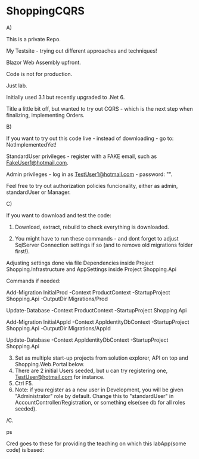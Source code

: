 # ShoppingCQRS

A)

This is a private Repo. 

My Testsite - trying out different approaches and techniques!

Blazor Web Assembly upfront. 

Code is not for production. 

Just lab.

Initially used 3.1 but recently upgraded to .Net 6.

Title a little bit off, but wanted to try out CQRS - which is the next step when finalizing, implementing Orders.


B)

If you want to try out this code live - instead of downloading - go to: NotImplementedYet!

StandardUser privileges - register with a FAKE email, such as FakeUser1@hotmail.com.

Admin privileges - log in as TestUser1@hotmail.com - password: "".

Feel free to try out authorization policies funcionality, either as admin, standardUser or Manager.

C)

If you want to download and test the code:

1. Download, extract, rebuild to check everything is downloaded.

2. You might have to run these commands - and dont forget to adjust SqlServer Connection settings if so (and to remove old migrations folder first!).

Adjusting settings done via file Dependencies inside Project Shopping.Infrastructure and AppSettings inside Project Shopping.Api

Commands if needed: 

Add-Migration InitialProd -Context ProductContext -StartupProject Shopping.Api -OutputDir Migrations/Prod

Update-Database -Context ProductContext -StartupProject Shopping.Api

Add-Migration InitialAppId -Context AppIdentityDbContext -StartupProject Shopping.Api -OutputDir Migrations/AppId

Update-Database -Context AppIdentityDbContext -StartupProject Shopping.Api


3. Set as multiple start-up projects from solution explorer, API on top and Shopping.Web.Portal below.
4. There are 2 initial Users seeded, but u can try registering one, TestUser@hotmail.com for instance.
5. Ctrl F5.
6. Note: if you register as a new user in Development, you will be given "Administrator" role by default. Change this to "standardUser" in AccountController/Registration,
   or something else(see db for all roles seeded).
  
  /C.
  
  ps
  
  Cred goes to these for providing the teaching on which this labApp(some code) is based:
  
  
  
  
  
  
